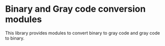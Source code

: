 # Binary and Gray code conversion modules

This library provides modules to convert binary to gray code and gray code to
binary.
